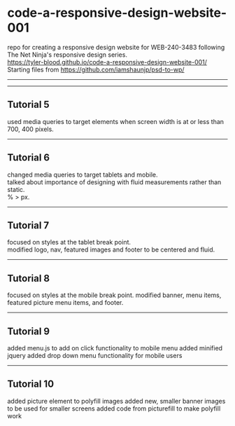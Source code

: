 # code-a-responsive-design-website-001

repo for creating a responsive design website for WEB-240-3483 following The Net Ninja's responsive design series.  
<https://tyler-blood.github.io/code-a-responsive-design-website-001/>  
Starting files from <https://github.com/iamshaunjp/psd-to-wp/>

---
---

## Tutorial 5

used media queries to target elements when screen width is at or less than 700, 400 pixels.

---

## Tutorial 6

changed media queries to target tablets and mobile.  
talked about importance of designing with fluid measurements rather than static.  
  % > px.

---

## Tutorial 7

focused on styles at the tablet break point.  
modified logo, nav, featured images and footer to be centered and fluid.

---

## Tutorial 8

focused on styles at the mobile break point.
modified banner, menu items, featured picture menu items, and footer.

---

## Tutorial 9

added menu.js to add on click functionality to mobile menu
added minified jquery
added drop down menu functionality for mobile users

---

## Tutorial 10

added picture element to polyfill images
added new, smaller banner images to be used for smaller screens
added code from picturefill to make polyfill work
